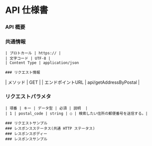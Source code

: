# API 仕様書
### API 概要


### 共通情報
```
| プロトカール | https:// |
| 文字コード | UTF-8 |
| Content Type | application/json 

### リクエスト情報
```
| メソッド | GET |
| エンドポイントURL | api/getAddressByPostal |

### リクエストパラメタ
```
| 項番 | キー | データ型 | 必須 | 説明	|																		
| 1 | postal_code | string | ○ | 検索したい住所の郵便番号を送信する。|																			
																																		
### リクエストサンプル
### レスポンスステータス(共通 HTTP ステータス)
### レスポンスボディー
### レスポンスサンプル


